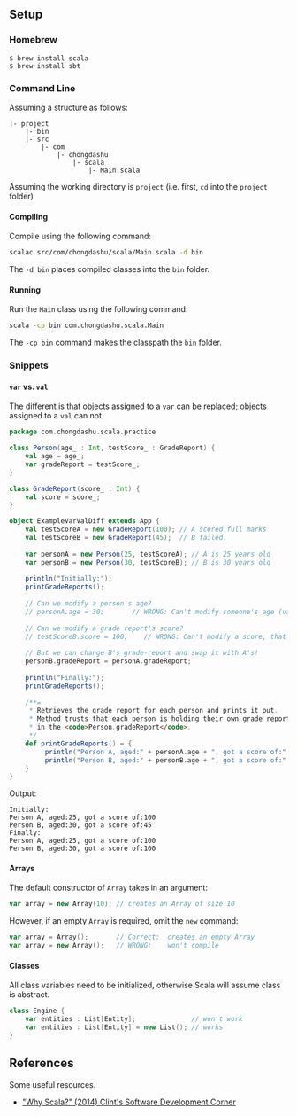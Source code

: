 ## Setup

### Homebrew

```
$ brew install scala
$ brew install sbt
```

### Command Line

Assuming a structure as follows:

```
|- project
    |- bin
    |- src
        |- com
            |- chongdashu
                |- scala
                    |- Main.scala
```

Assuming the working directory is `project` 
(i.e. first, `cd` into the  `project` folder)

#### Compiling

Compile using the following command:

```bash
scalac src/com/chongdashu/scala/Main.scala -d bin
```

The `-d bin` places compiled classes into the `bin` folder.

#### Running

Run the `Main` class using the following command:

```bash
scala -cp bin com.chongdashu.scala.Main
```

The `-cp bin` command makes the classpath the `bin` folder.

### Snippets

#### `var` vs. `val`

The different is that objects assigned to a `var` can be replaced; objects assigned to a `val` can not.


```scala
package com.chongdashu.scala.practice

class Person(age_ : Int, testScore_ : GradeReport) {
    val age = age_;
    var gradeReport = testScore_;
}

class GradeReport(score_ : Int) {
    val score = score_;
}

object ExampleVarValDiff extends App {
    val testScoreA = new GradeReport(100); // A scored full marks
    val testScoreB = new GradeReport(45);  // B failed.
    
    var personA = new Person(25, testScoreA); // A is 25 years old
    var personB = new Person(30, testScoreB); // B is 30 years old
    
    println("Initially:");
    printGradeReports();
    
    // Can we modify a person's age?
    // personA.age = 30;       // WRONG: Can't modify someone's age (val)
    
    // Can we modify a grade report's score?
    // testScoreB.score = 100;    // WRONG: Can't modify a score, that's cheating! (val)
    
    // But we can change B's grade-report and swap it with A's!
    personB.gradeReport = personA.gradeReport;
    
    println("Finally:");
    printGradeReports();
   
    /**=
     * Retrieves the grade report for each person and prints it out.
     * Method trusts that each person is holding their own grade report 
     * in the <code>Person.gradeReport</code>.
     */
    def printGradeReports() = {
         println("Person A, aged:" + personA.age + ", got a score of:" + personA.gradeReport.score);
         println("Person B, aged:" + personB.age + ", got a score of:" + personB.gradeReport.score);
    }
}

```
Output:
```
Initially:
Person A, aged:25, got a score of:100
Person B, aged:30, got a score of:45
Finally:
Person A, aged:25, got a score of:100
Person B, aged:30, got a score of:100
```

#### Arrays

The default constructor of `Array` takes in an argument:

```scala
var array = new Array(10); // creates an Array of size 10
```

However, if an empty `Array` is required, omit the `new` command:

```scala
var array = Array();       // Correct:  creates an empty Array
var array = new Array();   // WRONG:    won't compile
```

#### Classes

All class variables need to be initialized, otherwise Scala will assume class is abstract.


```scala
class Engine {
    var entities : List[Entity];              // won't work
    var entities : List[Entity] = new List(); // works 
}
```

## References

Some useful resources.

+ ["Why Scala?" (2014) Clint's Software Development Corner](https://softwarecorner.wordpress.com/2014/12/31/why-scala/)

